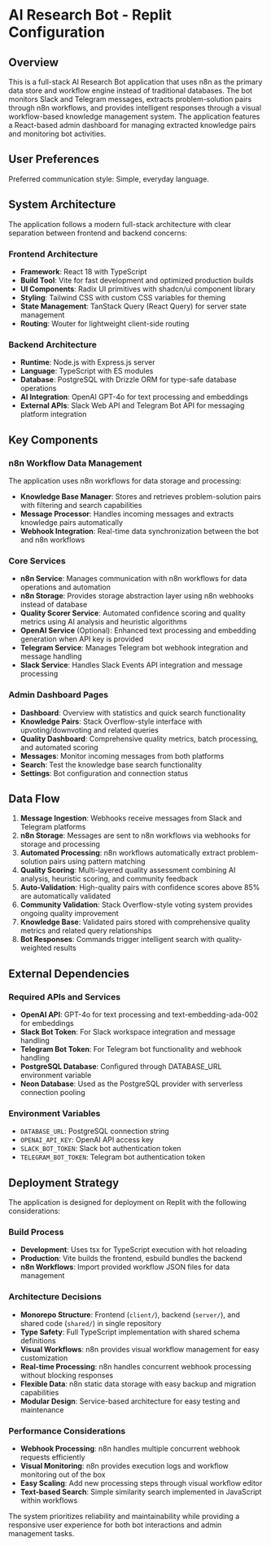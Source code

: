 # AI Research Bot - Replit Configuration

## Overview

This is a full-stack AI Research Bot application that uses n8n as the primary data store and workflow engine instead of traditional databases. The bot monitors Slack and Telegram messages, extracts problem-solution pairs through n8n workflows, and provides intelligent responses through a visual workflow-based knowledge management system. The application features a React-based admin dashboard for managing extracted knowledge pairs and monitoring bot activities.

## User Preferences

Preferred communication style: Simple, everyday language.

## System Architecture

The application follows a modern full-stack architecture with clear separation between frontend and backend concerns:

### Frontend Architecture
- **Framework**: React 18 with TypeScript
- **Build Tool**: Vite for fast development and optimized production builds
- **UI Components**: Radix UI primitives with shadcn/ui component library
- **Styling**: Tailwind CSS with custom CSS variables for theming
- **State Management**: TanStack Query (React Query) for server state management
- **Routing**: Wouter for lightweight client-side routing

### Backend Architecture
- **Runtime**: Node.js with Express.js server
- **Language**: TypeScript with ES modules
- **Database**: PostgreSQL with Drizzle ORM for type-safe database operations
- **AI Integration**: OpenAI GPT-4o for text processing and embeddings
- **External APIs**: Slack Web API and Telegram Bot API for messaging platform integration

## Key Components

### n8n Workflow Data Management
The application uses n8n workflows for data storage and processing:
- **Knowledge Base Manager**: Stores and retrieves problem-solution pairs with filtering and search capabilities
- **Message Processor**: Handles incoming messages and extracts knowledge pairs automatically
- **Webhook Integration**: Real-time data synchronization between the bot and n8n workflows

### Core Services
- **n8n Service**: Manages communication with n8n workflows for data operations and automation
- **n8n Storage**: Provides storage abstraction layer using n8n webhooks instead of database
- **Quality Scorer Service**: Automated confidence scoring and quality metrics using AI analysis and heuristic algorithms
- **OpenAI Service** (Optional): Enhanced text processing and embedding generation when API key is provided
- **Telegram Service**: Manages Telegram bot webhook integration and message handling
- **Slack Service**: Handles Slack Events API integration and message processing

### Admin Dashboard Pages
- **Dashboard**: Overview with statistics and quick search functionality
- **Knowledge Pairs**: Stack Overflow-style interface with upvoting/downvoting and related queries
- **Quality Dashboard**: Comprehensive quality metrics, batch processing, and automated scoring
- **Messages**: Monitor incoming messages from both platforms
- **Search**: Test the knowledge base search functionality
- **Settings**: Bot configuration and connection status

## Data Flow

1. **Message Ingestion**: Webhooks receive messages from Slack and Telegram platforms
2. **n8n Storage**: Messages are sent to n8n workflows via webhooks for storage and processing
3. **Automated Processing**: n8n workflows automatically extract problem-solution pairs using pattern matching
4. **Quality Scoring**: Multi-layered quality assessment combining AI analysis, heuristic scoring, and community feedback
5. **Auto-Validation**: High-quality pairs with confidence scores above 85% are automatically validated
6. **Community Validation**: Stack Overflow-style voting system provides ongoing quality improvement
7. **Knowledge Base**: Validated pairs stored with comprehensive quality metrics and related query relationships
8. **Bot Responses**: Commands trigger intelligent search with quality-weighted results

## External Dependencies

### Required APIs and Services
- **OpenAI API**: GPT-4o for text processing and text-embedding-ada-002 for embeddings
- **Slack Bot Token**: For Slack workspace integration and message handling
- **Telegram Bot Token**: For Telegram bot functionality and webhook handling
- **PostgreSQL Database**: Configured through DATABASE_URL environment variable
- **Neon Database**: Used as the PostgreSQL provider with serverless connection pooling

### Environment Variables
- `DATABASE_URL`: PostgreSQL connection string
- `OPENAI_API_KEY`: OpenAI API access key
- `SLACK_BOT_TOKEN`: Slack bot authentication token
- `TELEGRAM_BOT_TOKEN`: Telegram bot authentication token

## Deployment Strategy

The application is designed for deployment on Replit with the following considerations:

### Build Process
- **Development**: Uses tsx for TypeScript execution with hot reloading
- **Production**: Vite builds the frontend, esbuild bundles the backend
- **n8n Workflows**: Import provided workflow JSON files for data management

### Architecture Decisions
- **Monorepo Structure**: Frontend (`client/`), backend (`server/`), and shared code (`shared/`) in single repository
- **Type Safety**: Full TypeScript implementation with shared schema definitions
- **Visual Workflows**: n8n provides visual workflow management for easy customization
- **Real-time Processing**: n8n handles concurrent webhook processing without blocking responses
- **Flexible Data**: n8n static data storage with easy backup and migration capabilities
- **Modular Design**: Service-based architecture for easy testing and maintenance

### Performance Considerations
- **Webhook Processing**: n8n handles multiple concurrent webhook requests efficiently
- **Visual Monitoring**: n8n provides execution logs and workflow monitoring out of the box
- **Easy Scaling**: Add new processing steps through visual workflow editor
- **Text-based Search**: Simple similarity search implemented in JavaScript within workflows

The system prioritizes reliability and maintainability while providing a responsive user experience for both bot interactions and admin management tasks.
